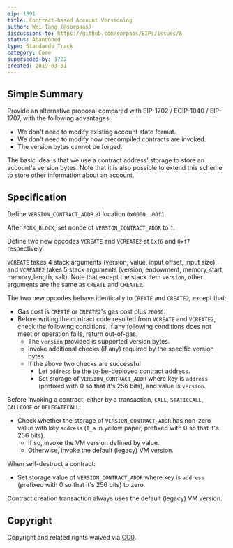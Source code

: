```yaml
---
eip: 1891
title: Contract-based Account Versioning
author: Wei Tang (@sorpaas)
discussions-to: https://github.com/sorpaas/EIPs/issues/6
status: Abandoned
type: Standards Track
category: Core
superseded-by: 1702
created: 2019-03-31
---
```


## Simple Summary

Provide an alternative proposal compared with EIP-1702 / ECIP-1040 /
EIP-1707, with the following advantages:

* We don't need to modify existing account state format.
* We don't need to modify how precompiled contracts are invoked.
* The version bytes cannot be forged.

The basic idea is that we use a contract address' storage to store an
account's version bytes. Note that it is also possible to extend this
scheme to store other information about an account.

## Specification

Define `VERSION_CONTRACT_ADDR` at location `0x0000..00f1`.

After `FORK_BLOCK`, set nonce of `VERSION_CONTRACT_ADDR` to `1`.

Define two new opcodes `VCREATE` and `VCREATE2` at `0xf6` and `0xf7`
respectively.

`VCREATE` takes 4 stack arguments (version, value, input offset, input
size), and `VCREATE2` takes 5 stack arguments (version, endowment,
memory_start, memory_length, salt). Note that except the stack item
`version`, other arguments are the same as `CREATE` and `CREATE2`.

The two new opcodes behave identically to `CREATE` and `CREATE2`,
except that:

* Gas cost is `CREATE` or `CREATE2`'s gas cost plus `20000`.
* Before writing the contract code resulted from `VCREATE` and
  `VCREATE2`, check the following conditions. If any following
  conditions does not meet or operation fails, return out-of-gas.
  * The `version` provided is supported version bytes. 
  * Invoke additional checks (if any) required by the specific version
    bytes.
  * If the above two checks are successful
    * Let `address` be the to-be-deployed contract address.
    * Set storage of `VERSION_CONTRACT_ADDR` where key is `address`
      (prefixed with 0 so that it's 256 bits), and value is `version`.
      
Before invoking a contract, either by a transaction, `CALL`, `STATICCALL`, `CALLCODE` or `DELEGATECALL`:

* Check whether the storage of `VERSION_CONTRACT_ADDR` has non-zero
  value with key `address` (`I_a` in yellow paper, prefixed with 0 so that it's 256 bits).
  * If so, invoke the VM version defined by value.
  * Otherwise, invoke the default (legacy) VM version.
  
When self-destruct a contract:

* Set storage value of `VERSION_CONTRACT_ADDR` where key is `address`
  (prefixed with 0 so that it's 256 bits) to zero.
  
Contract creation transaction always uses the default (legacy) VM version.

## Copyright

Copyright and related rights waived via
[CC0](https://creativecommons.org/publicdomain/zero/1.0/).
